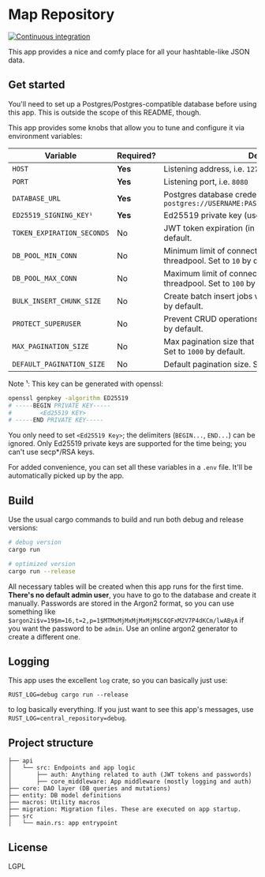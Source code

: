# Map Repository

[![Continuous integration](https://github.com/rakbladsvalsen/repository/actions/workflows/ci.yml/badge.svg)](https://github.com/rakbladsvalsen/repository/actions/workflows/ci.yml)

This app provides a nice and comfy place for all your hashtable-like JSON data.

## Get started

You'll need to set up a Postgres/Postgres-compatible database before using this app. This is outside the scope of this README, though. 

This app provides some knobs that allow you to tune and configure it via environment variables:

| Variable                       | Required? |  Description                                                                                 |
|--------------------------------|-----------|----------------------------------------------------------------------------------------------|
| `HOST`                         | **Yes**   | Listening address, i.e. `127.0.0.1`                                                          |
| `PORT`                         | **Yes**   | Listening port, i.e. `8080`                                                                  |
| `DATABASE_URL`                 | **Yes**   | Postgres database credentials, i.e. `postgres://USERNAME:PASSWORD@IP_ADDRESS:HOST/DATABASE`  |
| `ED25519_SIGNING_KEY¹`         | **Yes**   | Ed25519 private key (used to sign JWT tokens)                                                |
| `TOKEN_EXPIRATION_SECONDS`     | No        | JWT token expiration (in seconds). Set to `5` minutes by default.                            |
| `DB_POOL_MIN_CONN`             | No        | Minimum limit of connections for the database threadpool. Set to `10` by default.            |
| `DB_POOL_MAX_CONN`             | No        | Maximum limit of connections for the database threadpool. Set to `100` by default.           |
| `BULK_INSERT_CHUNK_SIZE`       | No        | Create batch insert jobs with `N` entries at most. Set to `250` by default.                  |
| `PROTECT_SUPERUSER`            | No        | Prevent CRUD operations against superusers. Set to `true` by default.                        |
| `MAX_PAGINATION_SIZE`          | No        | Max pagination size that can be requested by any user. Set to `1000` by default.             |
| `DEFAULT_PAGINATION_SIZE`      | No        | Default pagination size. Set to `1000` by default.                                           |

Note ¹: This key can be generated with openssl:
```bash
openssl genpkey -algorithm ED25519
# -----BEGIN PRIVATE KEY-----
#        <Ed25519 KEY>
# -----END PRIVATE KEY-----
```

You only need to set  `<Ed25519 Key>`; the delimiters (`BEGIN...`, `END...`) can be ignored. Only Ed25519 private keys are supported for the time being; you can't use secp*/RSA keys.

For added convenience, you can set all these variables in a `.env` file. It'll be automatically picked up by the app.

## Build

Use the usual cargo commands to build and run both debug and release versions:

```bash
# debug version
cargo run

# optimized version
cargo run --release
```

All necessary tables will be created when this app runs for the first time. **There's no default admin user**, you have to go to the database and create it manually. Passwords are stored in the Argon2 format, so you can use something like `$argon2i$v=19$m=16,t=2,p=1$MTMxMjMxMjMxMjM$C6QFxM2V7P4dKCm/lwAByA` if you want
the password to be `admin`. Use an online argon2 generator to create a different one.

## Logging

This app uses the excellent `log` crate, so you can basically just use:

```
RUST_LOG=debug cargo run --release
```

to log basically everything. If you just want to see this app's messages, use `RUST_LOG=central_repository=debug`.

## Project structure

``` 
├── api
│   └── src: Endpoints and app logic
│       ├── auth: Anything related to auth (JWT tokens and passwords)
│       ├── core_middleware: App middleware (mostly logging and auth)
├── core: DAO layer (DB queries and mutations)
├── entity: DB model definitions
├── macros: Utility macros
├── migration: Migration files. These are executed on app startup.
├── src
│   └── main.rs: app entrypoint

```

## License

LGPL
